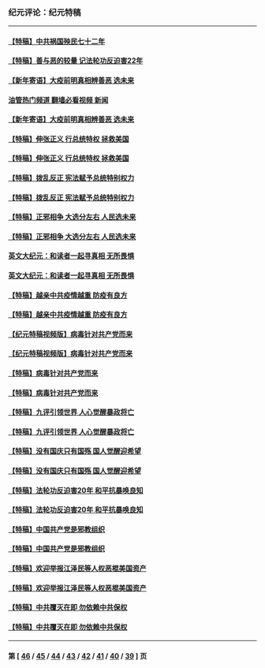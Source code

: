 ### 纪元评论：纪元特稿
---
#### [【特稿】中共祸国殃民七十二年](../../pages/nsc424/n13272607.md?12110330) 
#### [【特稿】善与恶的较量 记法轮功反迫害22年](../../pages/nsc424/n13086597.md?12110330) 
#### [【新年寄语】大疫前明真相辨善恶 选未来](../../pages/nsc424/n12660855.md?12110330) 
#### [油管热门频道 翻墙必看视频 新闻](ok?12110330)
#### [【新年寄语】大疫前明真相辨善恶 选未来](../../pages/nsc424/n12660855.md?12110330) 
#### [【特稿】伸张正义 行总统特权 拯救美国](../../pages/nsc424/n12616806.md?12110330) 
#### [【特稿】伸张正义 行总统特权 拯救美国](../../pages/nsc424/n12616806.md?12110330) 
#### [【特稿】拨乱反正 宪法赋予总统特别权力](../../pages/nsc424/n12598306.md?12110330) 
#### [【特稿】拨乱反正 宪法赋予总统特别权力](../../pages/nsc424/n12598306.md?12110330) 
#### [【特稿】正邪相争 大选分左右 人民选未来](../../pages/nsc424/n12545208.md?12110330) 
#### [【特稿】正邪相争 大选分左右 人民选未来](../../pages/nsc424/n12545208.md?12110330) 
#### [英文大纪元：和读者一起寻真相 无所畏惧](../../pages/nsc424/n12542027.md?12110330) 
#### [英文大纪元：和读者一起寻真相 无所畏惧](../../pages/nsc424/n12542027.md?12110330) 
#### [【特稿】越亲中共疫情越重 防疫有良方](../../pages/nsc424/n12042989.md?12110330) 
#### [【特稿】越亲中共疫情越重 防疫有良方](../../pages/nsc424/n12042989.md?12110330) 
#### [【纪元特稿视频版】病毒针对共产党而来](../../pages/nsc424/n11977328.md?12110330) 
#### [【纪元特稿视频版】病毒针对共产党而来](../../pages/nsc424/n11977328.md?12110330) 
#### [【特稿】病毒针对共产党而来](../../pages/nsc424/n11928818.md?12110330) 
#### [【特稿】病毒针对共产党而来](../../pages/nsc424/n11928818.md?12110330) 
#### [【特稿】九评引领世界 人心觉醒暴政将亡](../../pages/nsc424/n11660496.md?12110330) 
#### [【特稿】九评引领世界 人心觉醒暴政将亡](../../pages/nsc424/n11660496.md?12110330) 
#### [【特稿】没有国庆只有国殇 国人觉醒迎希望](../../pages/nsc424/n11549354.md?12110330) 
#### [【特稿】没有国庆只有国殇 国人觉醒迎希望](../../pages/nsc424/n11549354.md?12110330) 
#### [【特稿】法轮功反迫害20年 和平抗暴唤良知](../../pages/nsc424/n11389135.md?12110330) 
#### [【特稿】法轮功反迫害20年 和平抗暴唤良知](../../pages/nsc424/n11389135.md?12110330) 
#### [【特稿】中国共产党是邪教组织](../../pages/nsc424/n11355551.md?12110330) 
#### [【特稿】中国共产党是邪教组织](../../pages/nsc424/n11355551.md?12110330) 
#### [【特稿】欢迎举报江泽民等人权恶棍美国资产](../../pages/nsc424/n11303040.md?12110330) 
#### [【特稿】欢迎举报江泽民等人权恶棍美国资产](../../pages/nsc424/n11303040.md?12110330) 
#### [【特稿】中共覆灭在即 勿依赖中共保权](../../pages/nsc424/n11278510.md?12110330) 
#### [【特稿】中共覆灭在即 勿依赖中共保权](../../pages/nsc424/n11278510.md?12110330) 

---
#### 第 [ [46](./46.md?12110330) / [45](./45.md?12110330) / [44](./44.md?12110330) / [43](./43.md?12110330) / [42](./42.md?12110330) / [41](./41.md?12110330) / [40](./40.md?12110330) / [39](./39.md?12110330) ] 页
